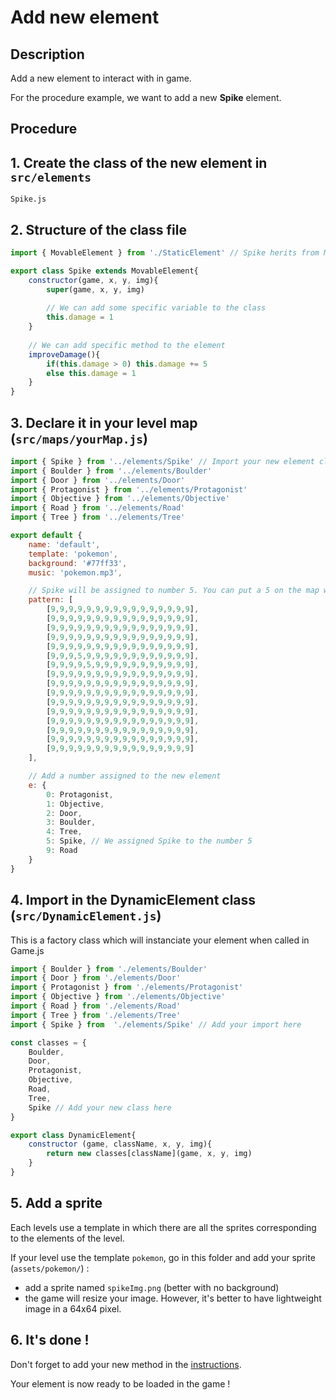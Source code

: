 # Add new element
## Description
Add a new element to interact with in game. 

For the procedure example, we want to add a new **Spike** element.

## Procedure

## 1. Create the class of the new element in `src/elements` 
`Spike.js`

## 2. Structure of the class file
```javascript
import { MovableElement } from './StaticElement' // Spike herits from MovableElement

export class Spike extends MovableElement{
    constructor(game, x, y, img){
        super(game, x, y, img)
        
        // We can add some specific variable to the class
        this.damage = 1
    }
    
    // We can add specific method to the element
    improveDamage(){
        if(this.damage > 0) this.damage += 5
        else this.damage = 1
    }
}
```

## 3. Declare it in your level map (`src/maps/yourMap.js`)
```javascript
import { Spike } from '../elements/Spike' // Import your new element class here
import { Boulder } from '../elements/Boulder'
import { Door } from '../elements/Door'
import { Protagonist } from '../elements/Protagonist'
import { Objective } from '../elements/Objective'
import { Road } from '../elements/Road'
import { Tree } from '../elements/Tree'

export default {
    name: 'default',
    template: 'pokemon',
    background: '#77ff33',
    music: 'pokemon.mp3', 

    // Spike will be assigned to number 5. You can put a 5 on the map where you want to add spike.
    pattern: [
        [9,9,9,9,9,9,9,9,9,9,9,9,9,9,9,9],
        [9,9,9,9,9,9,9,9,9,9,9,9,9,9,9,9],
        [9,9,9,9,9,9,9,9,9,9,9,9,9,9,9,9],
        [9,9,9,9,9,9,9,9,9,9,9,9,9,9,9,9],
        [9,9,9,9,9,9,9,9,9,9,9,9,9,9,9,9],
        [9,9,9,5,9,9,9,9,9,9,9,9,9,9,9,9],
        [9,9,9,9,5,9,9,9,9,9,9,9,9,9,9,9],
        [9,9,9,9,9,9,9,9,9,9,9,9,9,9,9,9],
        [9,9,9,9,9,9,9,9,9,9,9,9,9,9,9,9],
        [9,9,9,9,9,9,9,9,9,9,9,9,9,9,9,9],
        [9,9,9,9,9,9,9,9,9,9,9,9,9,9,9,9],
        [9,9,9,9,9,9,9,9,9,9,9,9,9,9,9,9],
        [9,9,9,9,9,9,9,9,9,9,9,9,9,9,9,9],
        [9,9,9,9,9,9,9,9,9,9,9,9,9,9,9,9],
        [9,9,9,9,9,9,9,9,9,9,9,9,9,9,9,9],
        [9,9,9,9,9,9,9,9,9,9,9,9,9,9,9,9]
    ],

    // Add a number assigned to the new element
    e: {
        0: Protagonist,
        1: Objective,
        2: Door,
        3: Boulder,
        4: Tree,
        5: Spike, // We assigned Spike to the number 5
        9: Road
    }
}

```

## 4. Import in the DynamicElement class (`src/DynamicElement.js`)
This is a factory class which will instanciate your element when called in Game.js

```javascript
import { Boulder } from './elements/Boulder'
import { Door } from './elements/Door'
import { Protagonist } from './elements/Protagonist'
import { Objective } from './elements/Objective'
import { Road } from './elements/Road'
import { Tree } from './elements/Tree'
import { Spike } from  './elements/Spike' // Add your import here

const classes = {
    Boulder,
    Door,
    Protagonist,
    Objective,
    Road,
    Tree,
    Spike // Add your new class here
}

export class DynamicElement{
    constructor (game, className, x, y, img){
        return new classes[className](game, x, y, img)
    }
}
```

## 5. Add a sprite
Each levels use a template in which there are all the sprites corresponding to the elements of the level.

If your level use the template `pokemon`, go in this folder and add your sprite (`assets/pokemon/`) :
- add a sprite named `spikeImg.png` (better with no background) 
- the game will resize your image. However, it's better to have lightweight image in a 64x64 pixel.

## 6. It's done !
Don't forget to add your new method in the [instructions](https://github.com/CPNV-ES/LiveCoding-Pokedash-Game/blob/master/instructions/elements.md).

Your element is now ready to be loaded in the game !